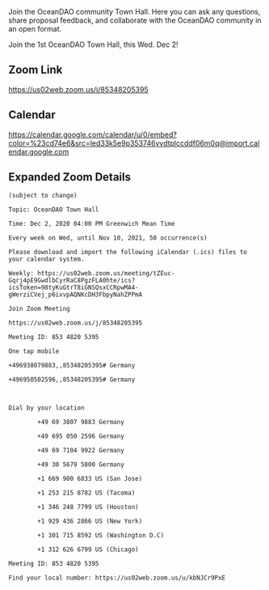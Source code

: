 
Join the OceanDAO community Town Hall. Here you can ask any questions, share proposal feedback, and collaborate with the OceanDAO community in an open format. 

Join the 1st OceanDAO Town Hall, this Wed. Dec 2!

## Zoom Link

 https://us02web.zoom.us/j/85348205395 
 
## Calendar

https://calendar.google.com/calendar/u/0/embed?color=%23cd74e6&src=led33k5e9p353746vvdtplccddf06m0q@import.calendar.google.com

## Expanded Zoom Details

```
(subject to change)

Topic: OceanDAO Town Hall 

Time: Dec 2, 2020 04:00 PM Greenwich Mean Time

Every week on Wed, until Nov 10, 2021, 50 occurrence(s)

Please download and import the following iCalendar (.ics) files to your calendar system.

Weekly: https://us02web.zoom.us/meeting/tZEuc-Gqrj4pE9GwdlbCyrRaC8PgzFLA0hte/ics?icsToken=98tyKuGtrT8iGNSQsxCCRpwMA4-gWerziCVej_p6ixvpAQNKcDH3FbpyNahZPPmA

Join Zoom Meeting

https://us02web.zoom.us/j/85348205395

Meeting ID: 853 4820 5395

One tap mobile

+496938079883,,85348205395# Germany

+496950502596,,85348205395# Germany



Dial by your location

        +49 69 3807 9883 Germany

        +49 695 050 2596 Germany

        +49 69 7104 9922 Germany

        +49 30 5679 5800 Germany

        +1 669 900 6833 US (San Jose)

        +1 253 215 8782 US (Tacoma)

        +1 346 248 7799 US (Houston)

        +1 929 436 2866 US (New York)

        +1 301 715 8592 US (Washington D.C)

        +1 312 626 6799 US (Chicago)

Meeting ID: 853 4820 5395

Find your local number: https://us02web.zoom.us/u/kbNJCr9PxE
```






